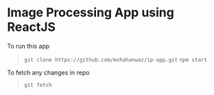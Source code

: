 # Image Processing App using ReactJS

To run this app
> `git clone https://github.com/mshahanwaz/ip-app.git`
> `npm start`

To fetch any changes in repo
> `git fetch`
